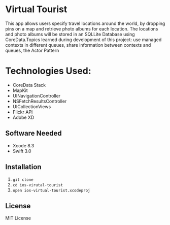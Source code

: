 # Virtual Tourist

This app allows users specify travel locations around the world, by dropping pins on a map and retrieve photo albums for each location. The locations and photo albums will be stored in an SQLLite Database using CoreData.Topics learned during development of this project: use managed contexts in different queues, share information between contexts and queues, the Actor Pattern

# Technologies Used:
- CoreData Stack
- MapKit
- UINavigationController
- NSFetchResultsController
- UICollectionViews
- Flickr API
- Adobe XD

## Software Needed
- Xcode 8.3
- Swift 3.0

## Installation
1. `git clone `
2. `cd ios-virutal-tourist`
3. `open ios-virtual-tourist.xcodeproj`

## License
MIT License
